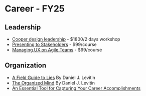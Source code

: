 # Career - FY25
## Leadership
  - [Cooper design leadership](https://www.cooper.com/courses/design-leadership/) - $1800/2 days workshop
  - [Presenting to Stakeholders](https://www.nngroup.com/online-seminars/presenting-stakeholders/) - $99/course
  - [Managing UX on Agile Teams](https://www.nngroup.com/online-seminars/managing-ux-agile-teams/) - $99/course
## Organization
  - [A Field Guide to Lies](https://www.goodreads.com/book/show/28504537-a-field-guide-to-lies) By Daniel J. Levitin
  - [The Organized Mind](https://www.goodreads.com/book/show/18693669-the-organized-mind) By Daniel J. Levitin
  - [An Essential Tool for Capturing Your Career Accomplishments](https://alistapart.com/article/the-career-management-document/)
